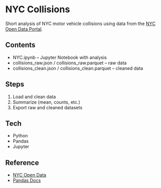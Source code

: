 # NYC Collisions

Short analysis of NYC motor vehicle collisions using data from the [NYC Open Data Portal](https://data.cityofnewyork.us/Public-Safety/Motor-Vehicle-Collisions-Vehicles/bm4k-52h4/about_data).

## Contents
- NYC.ipynb – Jupyter Notebook with analysis  
- collisions_raw.json / collisions_raw.parquet – raw data  
- collisions_clean.json / collisions_clean.parquet – cleaned data  

## Steps
1. Load and clean data  
2. Summarize (mean, counts, etc.)  
3. Export raw and cleaned datasets  

## Tech
- Python  
- Pandas  
- Jupyter  

## Reference
- [NYC Open Data](https://data.cityofnewyork.us/Public-Safety/Motor-Vehicle-Collisions-Vehicles/bm4k-52h4/about_data)  
- [Pandas Docs](https://pandas.pydata.org/docs/index.html)  
